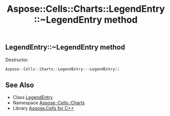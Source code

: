﻿---
title: Aspose::Cells::Charts::LegendEntry::~LegendEntry method
linktitle: ~LegendEntry
second_title: Aspose.Cells for C++ API Reference
description: 'Aspose::Cells::Charts::LegendEntry::~LegendEntry method. Destructor in C++.'
type: docs
weight: 200
url: /cpp/aspose.cells.charts/legendentry/~legendentry/
---
## LegendEntry::~LegendEntry method


Destructor.

```cpp
Aspose::Cells::Charts::LegendEntry::~LegendEntry()
```

## See Also

* Class [LegendEntry](../)
* Namespace [Aspose::Cells::Charts](../../)
* Library [Aspose.Cells for C++](../../../)
